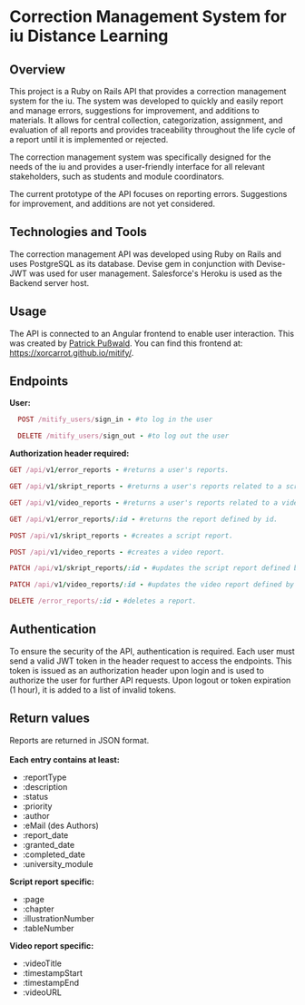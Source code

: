 # Correction Management System for iu Distance Learning
## Overview
This project is a Ruby on Rails API that provides a correction management system for the iu. The system was developed to quickly and easily report and manage errors, suggestions for improvement, and additions to materials. It allows for central collection, categorization, assignment, and evaluation of all reports and provides traceability throughout the life cycle of a report until it is implemented or rejected.

The correction management system was specifically designed for the needs of the iu and provides a user-friendly interface for all relevant stakeholders, such as students and module coordinators.

The current prototype of the API focuses on reporting errors. Suggestions for improvement, and additions are not yet considered.

## Technologies and Tools
The correction management API was developed using Ruby on Rails and uses PostgreSQL as its database. Devise gem in conjunction with Devise-JWT was used for user management. Salesforce's Heroku is used as the Backend server host.

## Usage
The API is connected to an Angular frontend to enable user interaction. This was created by [Patrick Pußwald](https://github.com/Xorcarrot). You can find this frontend at: https://xorcarrot.github.io/mitify/.

## Endpoints
**User:**
```ruby
  POST /mitify_users/sign_in - #to log in the user

  DELETE /mitify_users/sign_out - #to log out the user
```

**Authorization header required:**
```ruby
GET /api/v1/error_reports - #returns a user's reports.

GET /api/v1/skript_reports - #returns a user's reports related to a script.

GET /api/v1/video_reports - #returns a user's reports related to a video.
```
```ruby
GET /api/v1/error_reports/:id - #returns the report defined by id.
```
```ruby
POST /api/v1/skript_reports - #creates a script report.

POST /api/v1/video_reports - #creates a video report.
```
```ruby
PATCH /api/v1/skript_reports/:id - #updates the script report defined by id.

PATCH /api/v1/video_reports/:id - #updates the video report defined by id.
```
```ruby
DELETE /error_reports/:id - #deletes a report.
```

## Authentication
To ensure the security of the API, authentication is required.
Each user must send a valid JWT token in the header request to access the endpoints.
This token is issued as an authorization header upon login and is used to authorize the user for further API requests.
Upon logout or token expiration (1 hour), it is added to a list of invalid tokens.

## Return values
Reports are returned in JSON format.<br><br>
 **Each entry contains at least:**
* :reportType
* :description
* :status
* :priority
* :author
* :eMail (des Authors)
* :report_date
* :granted_date
* :completed_date
* :university_module

**Script report specific:**
* :page
* :chapter
* :illustrationNumber
* :tableNumber

**Video report specific:**
* :videoTitle
* :timestampStart
* :timestampEnd
* :videoURL
